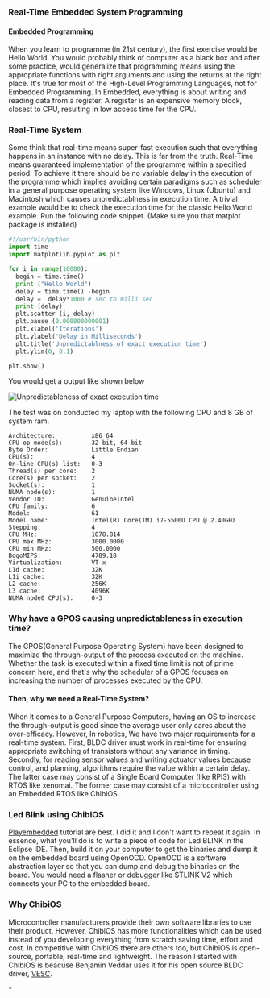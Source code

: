

### Real-Time Embedded System Programming 


#### Embedded Programming 

 When you learn to programme (in 21st century), the first exercise would be Hello World. You would probably think of computer as a black box and after some practice, would generalize that programming means using the appropriate functions with right arguments and using the returns at the right place. It's true for most of the High-Level Programming Languages, not for Embedded Programming. In Embedded, everything is about writing and reading data from a register. A register is an expensive memory block, closest to CPU, resulting in low access time for the CPU.

### Real-Time System 

 Some think that real-time means super-fast execution such that everything happens in an instance with no delay. This is far from the truth. Real-Time means guaranteed implementation of the programme within a specified period. To achieve it there should be no variable delay in the execution of the programme which implies avoiding certain paradigms such as scheduler in a general purpose operating system like Windows, Linux (Ubuntu) and Macintosh which causes unpredictablness in execution time. A trivial example would be to check the execution time for the classic Hello World example. Run the following code snippet. (Make sure you that matplot package is installed) 

```python
#!/usr/bin/python
import time
import matplotlib.pyplot as plt

for i in range(10000):
  begin = time.time()
  print ("Hello World")
  delay = time.time() -begin
  delay =  delay*1000 # sec to milli sec
  print (delay)
  plt.scatter (i, delay)
  plt.pause (0.000000000001)
  plt.xlabel('Iterations') 
  plt.ylabel('Delay in Milliseconds')
  plt.title('Unpredictablness of exact execution time') 
  plt.ylim(0, 0.1)

plt.show()
```
 


You would get a output like shown below

![Unpredictableness of exact execution time](https://ajaygunalan.github.io/projects/asset/past/bldc/delay.png)

The test was on conducted my laptop with the following CPU and 8 GB of system ram.


```
Architecture:          x86_64
CPU op-mode(s):        32-bit, 64-bit
Byte Order:            Little Endian
CPU(s):                4
On-line CPU(s) list:   0-3
Thread(s) per core:    2
Core(s) per socket:    2
Socket(s):             1
NUMA node(s):          1
Vendor ID:             GenuineIntel
CPU family:            6
Model:                 61
Model name:            Intel(R) Core(TM) i7-5500U CPU @ 2.40GHz
Stepping:              4
CPU MHz:               1078.814
CPU max MHz:           3000.0000
CPU min MHz:           500.0000
BogoMIPS:              4789.18
Virtualization:        VT-x
L1d cache:             32K
L1i cache:             32K
L2 cache:              256K
L3 cache:              4096K
NUMA node0 CPU(s):     0-3
```


### Why have a GPOS causing unpredictableness in execution time? 

The GPOS(General Purpose Operating System) have been designed to maximize the through-output of the process executed on the machine. Whether the task is executed within a fixed time limit is not of prime concern here, and that's why the scheduler of a GPOS  focuses on increasing the number of processes executed by the CPU.




#### Then, why we need a Real-Time System? 

When it comes to a General Purpose Computers, having an OS to increase the through-output is good since the average user only cares about the over-efficacy. However, In robotics, We have two major requirements for  a real-time system. First, BLDC driver must work in real-time for ensuring appropriate switching of transistors without any variance in timing. Secondly, for reading sensor values and writing actuator values because control, and planning, algorithms require the value within a certain delay. The latter case may consist of a Single Board Computer (like RPI3) with RTOS like xenomai. The former case may consist of a microcontroller using an Embedded RTOS like ChibiOS.


### Led Blink using ChibiOS 

[Playembedded](https://www.playembedded.org/blog/how-to-start/) tutorial are best. I did it and I don't want to repeat it again. In essence, what you'll do is to write a piece of code for Led BLINK in the Eclipse IDE. Then, build it on your computer to get the binaries and dump it on the embedded board using OpenOCD. OpenOCD is a software abstraction layer so that you can dump and debug the binaries on the board. You would need a flasher or debugger like STLINK V2 which connects your PC to the embedded board.



### Why ChibiOS ###

Microcontroller manufacturers provide their own software libraries to use their product. However, ChibiOS has more functionalities which can be used instead of you developing everything from scratch saving time, effort and cost. In competitive with ChibiOS there are others too, but ChibiOS is open-source, portable, real-time and lightweight. The reason I started with ChibiOS is beacuse Benjamin Veddar uses it for his open source BLDC driver, [VESC](http://vedder.se/2015/01/vesc-open-source-esc/).

<script defer src="https://cdn.commento.io/js/commento.js"></script>
<div id="commento"></div>*
